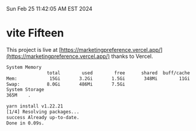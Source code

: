 Sun Feb 25 11:42:05 AM EST 2024

# vite Fifteen


This project is live at [https://marketingpreference.vercel.app/](https://marketingpreference.vercel.app/) thanks to Vercel.

```bash
System Memory
               total        used        free      shared  buff/cache   available
Mem:            15Gi       3.2Gi       1.5Gi       348Mi        11Gi        12Gi
Swap:          8.0Gi       486Mi       7.5Gi
System Storage
365M	.
```
```bash
yarn install v1.22.21
[1/4] Resolving packages...
success Already up-to-date.
Done in 0.09s.
```

